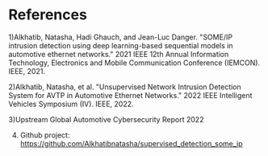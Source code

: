 # References 

1)Alkhatib, Natasha, Hadi Ghauch, and Jean-Luc Danger. "SOME/IP intrusion detection using deep learning-based sequential models in automotive ethernet networks." 2021 IEEE 12th Annual Information Technology, Electronics and Mobile Communication Conference (IEMCON). IEEE, 2021.


2)Alkhatib, Natasha, et al. "Unsupervised Network Intrusion Detection System for AVTP in Automotive Ethernet Networks." 2022 IEEE Intelligent Vehicles Symposium (IV). IEEE, 2022.


3)Upstream Global Automotive Cybersecurity Report 2022



4) Github project: https://github.com/Alkhatibnatasha/supervised_detection_some_ip
